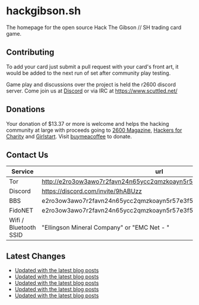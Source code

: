 # hackgibson.sh
The homepage for the open source Hack The Gibson // SH trading card game.


## Contributing

To add your card just submit a pull request with your card's front art, it would be added to the next run of set after community play testing.

Game play and discussions over the project is held the r2600 discord server. Come join us at [Discord](https://discord.com/invite/9hABUzz) or via IRC at https://www.scuttled.net/


## Donations

Your donation of $13.37 or more is welcome and helps the hacking community at large with proceeds going to [2600 Magazine](https://2600.com/), [Hackers for Charity](https://hackersforcharity.org) and [Girlstart](https://girlstart.org).  Visit [buymeacoffee](https://www.buymeacoffee.com/hackgibson.sh) to donate.


## Contact Us

Service | url
-|-
Tor | http://e2ro3ow3awo7r2favn24n65ycc2qmzkoayn5r57e3f56nvjwdcgg32ad.onion
Discord | https://discord.com/invite/9hABUzz
BBS | e2ro3ow3awo7r2favn24n65ycc2qmzkoayn5r57e3f56nvjwdcgg32ad.onion:23
FidoNET | e2ro3ow3awo7r2favn24n65ycc2qmzkoayn5r57e3f56nvjwdcgg32ad.onion:24554
Wifi / Bluetooth SSID | "Ellingson Mineral Company" or "EMC Net - <fidonet address>"

## Latest Changes
<!-- BLOG-POST-LIST:START -->
- [Updated with the latest blog posts](https://github.com/DFW2600/hackgibson.sh/commit/04feae1f3ec79a294fff6c34e9f3d25f605ebd6c)
- [Updated with the latest blog posts](https://github.com/DFW2600/hackgibson.sh/commit/1423b2013b3a98e8d299861d77559757be1ef636)
- [Updated with the latest blog posts](https://github.com/DFW2600/hackgibson.sh/commit/795c1379bef62be55090558f83e63ea94d4023c4)
- [Updated with the latest blog posts](https://github.com/DFW2600/hackgibson.sh/commit/67fb01989141809f6a203f4ff0023c69be20f659)
- [Updated with the latest blog posts](https://github.com/DFW2600/hackgibson.sh/commit/954aef5a5dec5a702f11d1bd2f422a7045d8f7c4)
<!-- BLOG-POST-LIST:END -->
